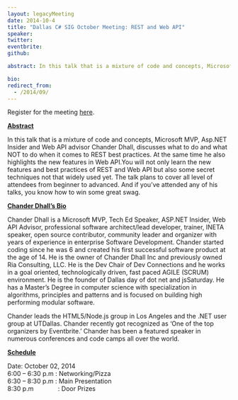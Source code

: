 ```yaml
---
layout: legacyMeeting
date: 2014-10-4
title: "Dallas C# SIG October Meeting: REST and Web API"
speaker:
twitter:
eventbrite:
github:

abstract: In this talk that is a mixture of code and concepts, Microsoft MVP,&nbsp;Asp.NET Insider and Web API advisor Chander Dhall, discusses what to do and what NOT to do when it comes to REST best practices. At the same time he also highlights the new features in Web API.You will not only learn the new features and best practices of REST and Web API but also some secret techniques not that widely used yet. The talk plans to cover all level of attendees from beginner to advanced. And if you&#8217;ve attended any of his talks, you know how to win some great swag.

bio:
redirect_from:
  - /2014/09/
---
```


<p>Register for the meeting&nbsp;<a href="https://www.eventbrite.com/e/dallas-c-sig-october-meeting-rest-and-web-api-tickets-13312119909">here</a>.</p>
<p><strong><span style="text-decoration: underline;">Abstract</span></strong></p>
<p>In this talk that is a mixture of code and concepts, Microsoft MVP,&nbsp;Asp.NET Insider and Web API advisor Chander Dhall, discusses what to do and what NOT to do when it comes to REST best practices. At the same time he also highlights the new features in Web API.You will not only learn the new features and best practices of REST and Web API but also some secret techniques not that widely used yet. The talk plans to cover all level of attendees from beginner to advanced. And if you&#8217;ve attended any of his talks, you know how to win some great swag.</p>
<p><span style="text-decoration: underline;"><strong>Chander Dhall&#8217;s Bio</strong></span></p>
<p>Chander Dhall is a Microsoft MVP, Tech Ed Speaker,&nbsp;ASP.NET Insider, Web API Advisor, professional software architect/lead developer, trainer, INETA speaker, open source contributor, community leader and organizer with years of experience in enterprise Software Development. Chander started coding since he was 6 and created his first successful software product at the age of 14. He is the owner of Chander Dhall Inc and previously owned Ria Consulting, LLC. He is the Dev Chair of Dev Connections and he works in a goal oriented, technologically driven, fast paced AGILE (SCRUM) environment. He is the founder of Dallas day of dot net and jsSaturday. He has a Master&#8217;s Degree in computer science with specialization in algorithms, principles and patterns and is focused on building high performing modular software.</p>
<p>Chander leads the HTML5/Node.js group in Los Angeles and the .NET user group at UTDallas. Chander recently got recognized as &#8216;One of the top organizers by Eventbrite.&#8217; Chander has been a featured speaker in numerous conferences and code camps all over the world.</p>
<p><strong><span style="text-decoration: underline;">Schedule</span></strong></p>
<p>Date: October 02, 2014<br />
6:00 &#8211; 6:30 p.m : Networking/Pizza<br />
6:30 &#8211; 8:30 p.m : Main Presentation<br />
8:30 p.m &nbsp; &nbsp; &nbsp; &nbsp; &nbsp; &nbsp; &nbsp;: Door Prizes</p>

